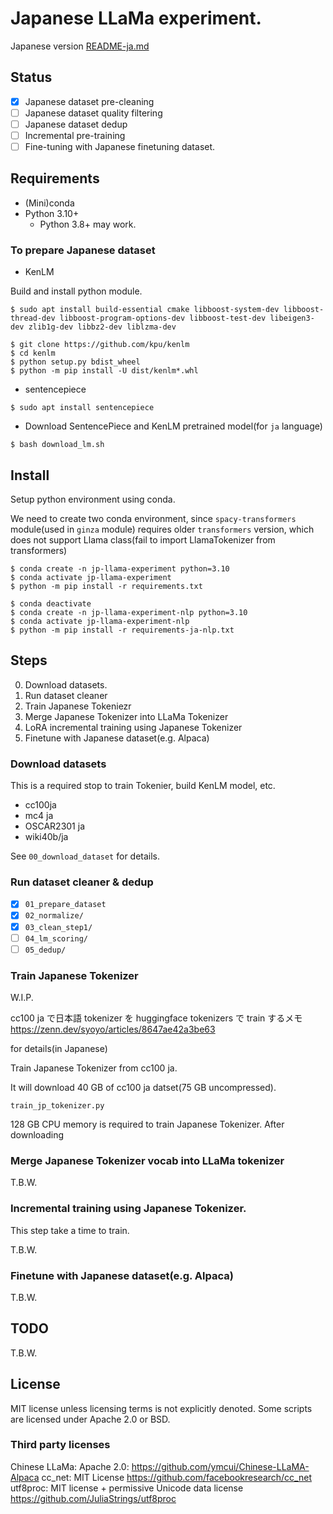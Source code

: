 # Japanese LLaMa experiment.

Japanese version [README-ja.md](README-ja.md)

## Status

* [x] Japanese dataset pre-cleaning
* [ ] Japanese dataset quality filtering
* [ ] Japanese dataset dedup
* [ ] Incremental pre-training
* [ ] Fine-tuning with Japanese finetuning dataset.

## Requirements

* (Mini)conda
* Python 3.10+
  * Python 3.8+ may work.

### To prepare Japanese dataset

* KenLM

Build and install python module.

```
$ sudo apt install build-essential cmake libboost-system-dev libboost-thread-dev libboost-program-options-dev libboost-test-dev libeigen3-dev zlib1g-dev libbz2-dev liblzma-dev

$ git clone https://github.com/kpu/kenlm
$ cd kenlm
$ python setup.py bdist_wheel
$ python -m pip install -U dist/kenlm*.whl
```

* sentencepiece

```
$ sudo apt install sentencepiece
```

* Download SentencePiece and KenLM pretrained model(for `ja` language)

```
$ bash download_lm.sh
```

## Install

Setup python environment using conda.

We need to create two conda environment, since `spacy-transformers` module(used in `ginza` module) requires older `transformers` version, which does not support Llama class(fail to import LlamaTokenizer from transformers)


```
$ conda create -n jp-llama-experiment python=3.10
$ conda activate jp-llama-experiment
$ python -m pip install -r requirements.txt
```

```
$ conda deactivate
$ conda create -n jp-llama-experiment-nlp python=3.10
$ conda activate jp-llama-experiment-nlp
$ python -m pip install -r requirements-ja-nlp.txt
```

## Steps

0. Download datasets.
1. Run dataset cleaner
1. Train Japanese Tokeniezr
2. Merge Japanese Tokenizer into LLaMa Tokenizer
3. LoRA incremental training using Japanese Tokenizer
4. Finetune with Japanese dataset(e.g. Alpaca)

### Download datasets

This is a required stop to train Tokenier, build KenLM model, etc.

* cc100ja
* mc4 ja
* OSCAR2301 ja
* wiki40b/ja

See `00_download_dataset` for details.

### Run dataset cleaner & dedup

* [x] `01_prepare_dataset`
* [x] `02_normalize/`
* [x] `03_clean_step1/`
* [ ] `04_lm_scoring/`
* [ ] `05_dedup/`

### Train Japanese Tokenizer

W.I.P.

cc100 ja で日本語 tokenizer を huggingface tokenizers で train するメモ
https://zenn.dev/syoyo/articles/8647ae42a3be63

for details(in Japanese)

Train Japanese Tokenizer from cc100 ja.

It will download 40 GB of cc100 ja datset(75 GB uncompressed).

`train_jp_tokenizer.py`

128 GB CPU memory is required to train Japanese Tokenizer.
After downloading

### Merge Japanese Tokenizer vocab into LLaMa tokenizer 

T.B.W.

### Incremental training using Japanese Tokenizer.

This step take a time to train.

T.B.W.


### Finetune with Japanese dataset(e.g. Alpaca)

T.B.W.

## TODO

T.B.W.

## License

MIT license unless licensing terms is not explicitly denoted.
Some scripts are licensed under Apache 2.0 or BSD.

### Third party licenses

Chinese LLaMa: Apache 2.0: https://github.com/ymcui/Chinese-LLaMA-Alpaca
cc_net: MIT License https://github.com/facebookresearch/cc_net
utf8proc: MIT license + permissive Unicode data license https://github.com/JuliaStrings/utf8proc
